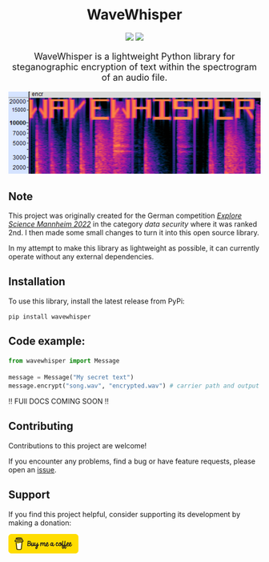 <h1 align="center">
WaveWhisper
</h1>

<p align="center">
<a href="https://pypi.org/project/WaveWhisper/"><img src="https://img.shields.io/pypi/dw/wavewhisper?label=PyPi downloads"/></a>
<a href="https://github.com/maxmmueller/WaveWhisper/blob/main/LICENSE"><img src="https://img.shields.io/badge/license-Apache%202-blue"/></a>
</p>

<p align="center" style="font-size: 18px;">WaveWhisper is a lightweight Python library for steganographic encryption of text within the spectrogram of an audio file.</p>


<p align="center">
<img src="https://raw.githubusercontent.com/maxmmueller/WaveWhisper/main/images/screenshot.png">
</p>


## Note
This project was originally created for the German competition [*Explore Science Mannheim 2022*](https://www.explore-science.info/downloads/esma2022datensicherheit.pdf) in the category *data security* where it was ranked 2nd. I then made some small changes to turn it into this open source library.

In my attempt to make this library as lightweight as possible, it can currently operate without any external dependencies.


## Installation
To use this library, install the latest release from PyPi:
```
pip install wavewhisper
```

## Code example:

```python
from wavewhisper import Message

message = Message("My secret text")
message.encrypt("song.wav", "encrypted.wav") # carrier path and output path
```

!! FUll DOCS COMING SOON !!


## Contributing
Contributions to this project are welcome!

If you encounter any problems, find a bug or have feature requests, please open an [issue](https://github.com/maxmmueller/wavewhisper/issues/new).


## Support
If you find this project helpful, consider supporting its development by making a donation:

<a href="https://www.buymeacoffee.com/maxmmueller" target="_blank">
  <img src="https://raw.githubusercontent.com/maxmmueller/WaveWhisper/main/images/bmac.png" alt="Buy Me A Coffee" style="width: 140px;">
</a>
